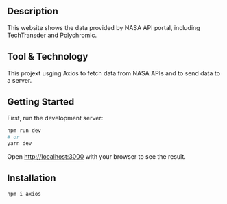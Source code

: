 ## Description
This website shows the data provided by NASA API portal, including TechTransder and Polychromic.

## Tool & Technology
This projext usging Axios to fetch data from NASA APIs and to send data to a server.
## Getting Started

First, run the development server:

```bash
npm run dev
# or
yarn dev
```

Open [http://localhost:3000](http://localhost:3000) with your browser to see the result.

## Installation
```bash
npm i axios
```